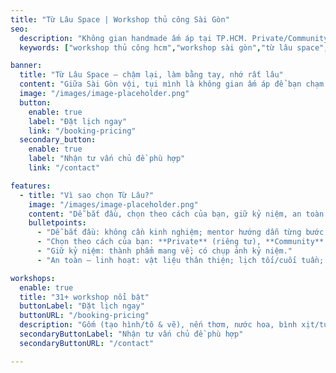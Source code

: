 ```yaml
---
title: "Từ Lâu Space | Workshop thủ công Sài Gòn"
seo:
  description: "Không gian handmade ấm áp tại TP.HCM. Private/Community/Corporate. 31+ workshop: gốm, nến, nước hoa, đan–thêu, collage, resin, terrarium… Đặt lịch ngay!"
  keywords: ["workshop thủ công hcm","workshop sài gòn","từ lâu space","studio handmade tphcm"]

banner:
  title: "Từ Lâu Space – chậm lại, làm bằng tay, nhớ rất lâu"
  content: "Giữa Sài Gòn vội, tụi mình là không gian ấm áp để bạn chạm vào đất sét, mùi hương, sợi len và những mảng ghép ký ức. Đi một mình, hẹn hò, nhóm bạn hay cả công ty—đều có gói phù hợp."
  image: "/images/image-placeholder.png"
  button:
    enable: true
    label: "Đặt lịch ngay"
    link: "/booking-pricing"
  secondary_button:
    enable: true
    label: "Nhận tư vấn chủ đề phù hợp"
    link: "/contact"

features:
  - title: "Vì sao chọn Từ Lâu?"
    image: "/images/image-placeholder.png"
    content: "Dễ bắt đầu, chọn theo cách của bạn, giữ kỷ niệm, an toàn & linh hoạt"
    bulletpoints:
      - "Dễ bắt đầu: không cần kinh nghiệm; mentor hướng dẫn từng bước."
      - "Chọn theo cách của bạn: **Private** (riêng tư), **Community** (mở cuối tuần), **Corporate** (sự kiện/doanh nghiệp)."
      - "Giữ kỷ niệm: thành phẩm mang về; có chụp ảnh kỷ niệm."
      - "An toàn – linh hoạt: vật liệu thân thiện; lịch tối/cuối tuần; có gói cho trẻ em."

workshops:
  enable: true
  title: "31+ workshop nổi bật"
  buttonLabel: "Đặt lịch ngay"
  buttonURL: "/booking-pricing"
  description: "Gốm (tạo hình/tô & vẽ), nến thơm, nước hoa, bình xịt/túi thơm, scrapbook, bookmark, hộp quà, postcard/khung ảnh, thêu hiện đại, thêu len nổi, đan/móc len, custom sổ/tote/ốp, thiệp, hairwrap/hairclip, dreamcatcher, phụ kiện (vỏ sò/cườm/đá/vải/lát gỗ – vẽ gỗ), đèn thủy tinh, collage, vẽ trên sợi, mosaic xốp, **kokedama** (cầu rêu), terrarium, tarot, vision board, lịch để bàn/treo tường, **resin**, **nhựa co nhiệt**, vẽ túi tote."
  secondaryButtonLabel: "Nhận tư vấn chủ đề phù hợp"
  secondaryButtonURL: "/contact"

---
```


